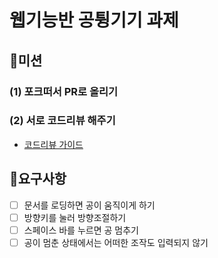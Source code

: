 # 웹기능반 공튕기기 과제

## 🚀미션

### (1) 포크떠서 PR로 올리기
### (2) 서로 코드리뷰 해주기
+ [코드리뷰 가이드](https://github.com/JaeYeopHan/tip-archive/issues/13)

## 🎯요구사항

- [ ] 문서를 로딩하면 공이 움직이게 하기
- [ ] 방향키를 눌러 방향조절하기
- [ ] 스페이스 바를 누르면 공 멈추기
- [ ] 공이 멈춘 상태에서는 어떠한 조작도 입력되지 않기

